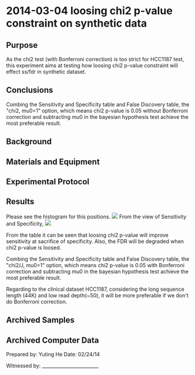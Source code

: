 2014-03-04 loosing chi2 p-value constraint on synthetic data
==============================

Purpose
------------
As the chi2 test (with Bonferroni correction) is too strict for HCC1187 test, this experiment aims at testing how loosing chi2 p-value constraint will effect ss/fdr in synthetic dataset.

Conclusions
-----------------
Combing the Sensitivity and Specificity table and False Discovery table, the "chi2, mu0=1" option, which means  chi2 p-value is 0.05 without Bonferroni correction and subtracting mu0 in the bayesian hypothesis test achieve the most preferable result.

Background
----------------

Materials and Equipment
------------------------------


Experimental Protocol
---------------------------

Results
-----------
Please see the histogram for this positions. 
![]('SS.png')
From the view of Sensitivity and Specificity, 
![]('FDR.png')

From the table it can be seen that loosing chi2 p-value will improve sensitivity at sacrifice of specificity. Also, the FDR will be degraded when chi2 p-value is loosed. 

Combing the Sensitivity and Specificity table and False Discovery table, the "chi2/J, mu0=1" option, which means  chi2 p-value is 0.05 with Bonferroni correction and subtracting mu0 in the bayesian hypothesis test achieve the most preferable result.

Regarding to the clinical dataset HCC1187, considering the long sequence length (44K) and low read depth(~50), it will be more preferable if we don't do Bonferroni correction. 

Archived Samples
-------------------------

Archived Computer Data
------------------------------


Prepared by: Yuting He     Date: 02/24/14


Witnessed by: ________________________
